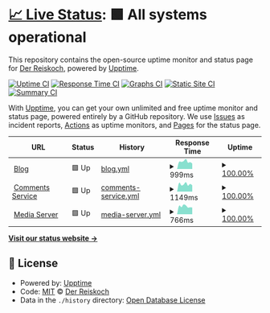 # [📈 Live Status](https://Der-Reiskoch.github.io/upptime): <!--live status--> **🟩 All systems operational**

This repository contains the open-source uptime monitor and status page for [Der Reiskoch](https://der.reisko.ch), powered by [Upptime](https://github.com/upptime/upptime).

[![Uptime CI](https://github.com/Der-Reiskoch/upptime/workflows/Uptime%20CI/badge.svg)](https://github.com/Der-Reiskoch/upptime/actions?query=workflow%3A%22Uptime+CI%22)
[![Response Time CI](https://github.com/Der-Reiskoch/upptime/workflows/Response%20Time%20CI/badge.svg)](https://github.com/Der-Reiskoch/upptime/actions?query=workflow%3A%22Response+Time+CI%22)
[![Graphs CI](https://github.com/Der-Reiskoch/upptime/workflows/Graphs%20CI/badge.svg)](https://github.com/Der-Reiskoch/upptime/actions?query=workflow%3A%22Graphs+CI%22)
[![Static Site CI](https://github.com/Der-Reiskoch/upptime/workflows/Static%20Site%20CI/badge.svg)](https://github.com/Der-Reiskoch/upptime/actions?query=workflow%3A%22Static+Site+CI%22)
[![Summary CI](https://github.com/Der-Reiskoch/upptime/workflows/Summary%20CI/badge.svg)](https://github.com/Der-Reiskoch/upptime/actions?query=workflow%3A%22Summary+CI%22)

With [Upptime](https://upptime.js.org), you can get your own unlimited and free uptime monitor and status page, powered entirely by a GitHub repository. We use [Issues](https://github.com/Der-Reiskoch/upptime/issues) as incident reports, [Actions](https://github.com/Der-Reiskoch/upptime/actions) as uptime monitors, and [Pages](https://Der-Reiskoch.github.io/upptime) for the status page.

<!--start: status pages-->
<!-- This summary is generated by Upptime (https://github.com/upptime/upptime) -->
<!-- Do not edit this manually, your changes will be overwritten -->
<!-- prettier-ignore -->
| URL | Status | History | Response Time | Uptime |
| --- | ------ | ------- | ------------- | ------ |
| <img alt="" src="https://icons.duckduckgo.com/ip3/der.reisko.ch.ico" height="13"> [Blog](https://der.reisko.ch) | 🟩 Up | [blog.yml](https://github.com/Der-Reiskoch/upptime/commits/HEAD/history/blog.yml) | <details><summary><img alt="Response time graph" src="./graphs/blog/response-time-week.png" height="20"> 999ms</summary><br><a href="https://Der-Reiskoch.github.io/upptime/history/blog"><img alt="Response time 1158" src="https://img.shields.io/endpoint?url=https%3A%2F%2Fraw.githubusercontent.com%2FDer-Reiskoch%2Fupptime%2FHEAD%2Fapi%2Fblog%2Fresponse-time.json"></a><br><a href="https://Der-Reiskoch.github.io/upptime/history/blog"><img alt="24-hour response time 744" src="https://img.shields.io/endpoint?url=https%3A%2F%2Fraw.githubusercontent.com%2FDer-Reiskoch%2Fupptime%2FHEAD%2Fapi%2Fblog%2Fresponse-time-day.json"></a><br><a href="https://Der-Reiskoch.github.io/upptime/history/blog"><img alt="7-day response time 999" src="https://img.shields.io/endpoint?url=https%3A%2F%2Fraw.githubusercontent.com%2FDer-Reiskoch%2Fupptime%2FHEAD%2Fapi%2Fblog%2Fresponse-time-week.json"></a><br><a href="https://Der-Reiskoch.github.io/upptime/history/blog"><img alt="30-day response time 1064" src="https://img.shields.io/endpoint?url=https%3A%2F%2Fraw.githubusercontent.com%2FDer-Reiskoch%2Fupptime%2FHEAD%2Fapi%2Fblog%2Fresponse-time-month.json"></a><br><a href="https://Der-Reiskoch.github.io/upptime/history/blog"><img alt="1-year response time 1216" src="https://img.shields.io/endpoint?url=https%3A%2F%2Fraw.githubusercontent.com%2FDer-Reiskoch%2Fupptime%2FHEAD%2Fapi%2Fblog%2Fresponse-time-year.json"></a></details> | <details><summary><a href="https://Der-Reiskoch.github.io/upptime/history/blog">100.00%</a></summary><a href="https://Der-Reiskoch.github.io/upptime/history/blog"><img alt="All-time uptime 99.92%" src="https://img.shields.io/endpoint?url=https%3A%2F%2Fraw.githubusercontent.com%2FDer-Reiskoch%2Fupptime%2FHEAD%2Fapi%2Fblog%2Fuptime.json"></a><br><a href="https://Der-Reiskoch.github.io/upptime/history/blog"><img alt="24-hour uptime 100.00%" src="https://img.shields.io/endpoint?url=https%3A%2F%2Fraw.githubusercontent.com%2FDer-Reiskoch%2Fupptime%2FHEAD%2Fapi%2Fblog%2Fuptime-day.json"></a><br><a href="https://Der-Reiskoch.github.io/upptime/history/blog"><img alt="7-day uptime 100.00%" src="https://img.shields.io/endpoint?url=https%3A%2F%2Fraw.githubusercontent.com%2FDer-Reiskoch%2Fupptime%2FHEAD%2Fapi%2Fblog%2Fuptime-week.json"></a><br><a href="https://Der-Reiskoch.github.io/upptime/history/blog"><img alt="30-day uptime 100.00%" src="https://img.shields.io/endpoint?url=https%3A%2F%2Fraw.githubusercontent.com%2FDer-Reiskoch%2Fupptime%2FHEAD%2Fapi%2Fblog%2Fuptime-month.json"></a><br><a href="https://Der-Reiskoch.github.io/upptime/history/blog"><img alt="1-year uptime 99.93%" src="https://img.shields.io/endpoint?url=https%3A%2F%2Fraw.githubusercontent.com%2FDer-Reiskoch%2Fupptime%2FHEAD%2Fapi%2Fblog%2Fuptime-year.json"></a></details>
| <img alt="" src="https://icons.duckduckgo.com/ip3/kommentiere-den.reisko.ch.ico" height="13"> [Comments Service](https://kommentiere-den.reisko.ch) | 🟩 Up | [comments-service.yml](https://github.com/Der-Reiskoch/upptime/commits/HEAD/history/comments-service.yml) | <details><summary><img alt="Response time graph" src="./graphs/comments-service/response-time-week.png" height="20"> 1149ms</summary><br><a href="https://Der-Reiskoch.github.io/upptime/history/comments-service"><img alt="Response time 1030" src="https://img.shields.io/endpoint?url=https%3A%2F%2Fraw.githubusercontent.com%2FDer-Reiskoch%2Fupptime%2FHEAD%2Fapi%2Fcomments-service%2Fresponse-time.json"></a><br><a href="https://Der-Reiskoch.github.io/upptime/history/comments-service"><img alt="24-hour response time 987" src="https://img.shields.io/endpoint?url=https%3A%2F%2Fraw.githubusercontent.com%2FDer-Reiskoch%2Fupptime%2FHEAD%2Fapi%2Fcomments-service%2Fresponse-time-day.json"></a><br><a href="https://Der-Reiskoch.github.io/upptime/history/comments-service"><img alt="7-day response time 1149" src="https://img.shields.io/endpoint?url=https%3A%2F%2Fraw.githubusercontent.com%2FDer-Reiskoch%2Fupptime%2FHEAD%2Fapi%2Fcomments-service%2Fresponse-time-week.json"></a><br><a href="https://Der-Reiskoch.github.io/upptime/history/comments-service"><img alt="30-day response time 996" src="https://img.shields.io/endpoint?url=https%3A%2F%2Fraw.githubusercontent.com%2FDer-Reiskoch%2Fupptime%2FHEAD%2Fapi%2Fcomments-service%2Fresponse-time-month.json"></a><br><a href="https://Der-Reiskoch.github.io/upptime/history/comments-service"><img alt="1-year response time 1053" src="https://img.shields.io/endpoint?url=https%3A%2F%2Fraw.githubusercontent.com%2FDer-Reiskoch%2Fupptime%2FHEAD%2Fapi%2Fcomments-service%2Fresponse-time-year.json"></a></details> | <details><summary><a href="https://Der-Reiskoch.github.io/upptime/history/comments-service">100.00%</a></summary><a href="https://Der-Reiskoch.github.io/upptime/history/comments-service"><img alt="All-time uptime 99.93%" src="https://img.shields.io/endpoint?url=https%3A%2F%2Fraw.githubusercontent.com%2FDer-Reiskoch%2Fupptime%2FHEAD%2Fapi%2Fcomments-service%2Fuptime.json"></a><br><a href="https://Der-Reiskoch.github.io/upptime/history/comments-service"><img alt="24-hour uptime 100.00%" src="https://img.shields.io/endpoint?url=https%3A%2F%2Fraw.githubusercontent.com%2FDer-Reiskoch%2Fupptime%2FHEAD%2Fapi%2Fcomments-service%2Fuptime-day.json"></a><br><a href="https://Der-Reiskoch.github.io/upptime/history/comments-service"><img alt="7-day uptime 100.00%" src="https://img.shields.io/endpoint?url=https%3A%2F%2Fraw.githubusercontent.com%2FDer-Reiskoch%2Fupptime%2FHEAD%2Fapi%2Fcomments-service%2Fuptime-week.json"></a><br><a href="https://Der-Reiskoch.github.io/upptime/history/comments-service"><img alt="30-day uptime 100.00%" src="https://img.shields.io/endpoint?url=https%3A%2F%2Fraw.githubusercontent.com%2FDer-Reiskoch%2Fupptime%2FHEAD%2Fapi%2Fcomments-service%2Fuptime-month.json"></a><br><a href="https://Der-Reiskoch.github.io/upptime/history/comments-service"><img alt="1-year uptime 99.94%" src="https://img.shields.io/endpoint?url=https%3A%2F%2Fraw.githubusercontent.com%2FDer-Reiskoch%2Fupptime%2FHEAD%2Fapi%2Fcomments-service%2Fuptime-year.json"></a></details>
| <img alt="" src="https://icons.duckduckgo.com/ip3/bebildere-den.reisko.ch.ico" height="13"> [Media Server](https://bebildere-den.reisko.ch/logo.png) | 🟩 Up | [media-server.yml](https://github.com/Der-Reiskoch/upptime/commits/HEAD/history/media-server.yml) | <details><summary><img alt="Response time graph" src="./graphs/media-server/response-time-week.png" height="20"> 766ms</summary><br><a href="https://Der-Reiskoch.github.io/upptime/history/media-server"><img alt="Response time 873" src="https://img.shields.io/endpoint?url=https%3A%2F%2Fraw.githubusercontent.com%2FDer-Reiskoch%2Fupptime%2FHEAD%2Fapi%2Fmedia-server%2Fresponse-time.json"></a><br><a href="https://Der-Reiskoch.github.io/upptime/history/media-server"><img alt="24-hour response time 655" src="https://img.shields.io/endpoint?url=https%3A%2F%2Fraw.githubusercontent.com%2FDer-Reiskoch%2Fupptime%2FHEAD%2Fapi%2Fmedia-server%2Fresponse-time-day.json"></a><br><a href="https://Der-Reiskoch.github.io/upptime/history/media-server"><img alt="7-day response time 766" src="https://img.shields.io/endpoint?url=https%3A%2F%2Fraw.githubusercontent.com%2FDer-Reiskoch%2Fupptime%2FHEAD%2Fapi%2Fmedia-server%2Fresponse-time-week.json"></a><br><a href="https://Der-Reiskoch.github.io/upptime/history/media-server"><img alt="30-day response time 825" src="https://img.shields.io/endpoint?url=https%3A%2F%2Fraw.githubusercontent.com%2FDer-Reiskoch%2Fupptime%2FHEAD%2Fapi%2Fmedia-server%2Fresponse-time-month.json"></a><br><a href="https://Der-Reiskoch.github.io/upptime/history/media-server"><img alt="1-year response time 873" src="https://img.shields.io/endpoint?url=https%3A%2F%2Fraw.githubusercontent.com%2FDer-Reiskoch%2Fupptime%2FHEAD%2Fapi%2Fmedia-server%2Fresponse-time-year.json"></a></details> | <details><summary><a href="https://Der-Reiskoch.github.io/upptime/history/media-server">100.00%</a></summary><a href="https://Der-Reiskoch.github.io/upptime/history/media-server"><img alt="All-time uptime 99.97%" src="https://img.shields.io/endpoint?url=https%3A%2F%2Fraw.githubusercontent.com%2FDer-Reiskoch%2Fupptime%2FHEAD%2Fapi%2Fmedia-server%2Fuptime.json"></a><br><a href="https://Der-Reiskoch.github.io/upptime/history/media-server"><img alt="24-hour uptime 100.00%" src="https://img.shields.io/endpoint?url=https%3A%2F%2Fraw.githubusercontent.com%2FDer-Reiskoch%2Fupptime%2FHEAD%2Fapi%2Fmedia-server%2Fuptime-day.json"></a><br><a href="https://Der-Reiskoch.github.io/upptime/history/media-server"><img alt="7-day uptime 100.00%" src="https://img.shields.io/endpoint?url=https%3A%2F%2Fraw.githubusercontent.com%2FDer-Reiskoch%2Fupptime%2FHEAD%2Fapi%2Fmedia-server%2Fuptime-week.json"></a><br><a href="https://Der-Reiskoch.github.io/upptime/history/media-server"><img alt="30-day uptime 100.00%" src="https://img.shields.io/endpoint?url=https%3A%2F%2Fraw.githubusercontent.com%2FDer-Reiskoch%2Fupptime%2FHEAD%2Fapi%2Fmedia-server%2Fuptime-month.json"></a><br><a href="https://Der-Reiskoch.github.io/upptime/history/media-server"><img alt="1-year uptime 99.97%" src="https://img.shields.io/endpoint?url=https%3A%2F%2Fraw.githubusercontent.com%2FDer-Reiskoch%2Fupptime%2FHEAD%2Fapi%2Fmedia-server%2Fuptime-year.json"></a></details>

<!--end: status pages-->

[**Visit our status website →**](https://Der-Reiskoch.github.io/upptime)

## 📄 License

- Powered by: [Upptime](https://github.com/upptime/upptime)
- Code: [MIT](./LICENSE) © [Der Reiskoch](https://der.reisko.ch)
- Data in the `./history` directory: [Open Database License](https://opendatacommons.org/licenses/odbl/1-0/)
